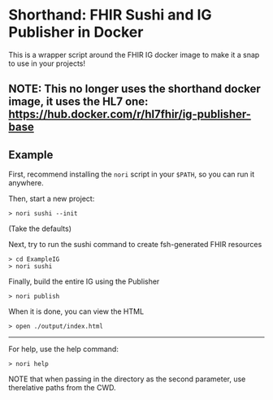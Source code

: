 # Shorthand: FHIR Sushi and IG Publisher in Docker

This is a wrapper script around the FHIR IG docker image to make it a snap
to use in your projects!

## NOTE: This no longer uses the shorthand docker image, it uses the HL7 one: https://hub.docker.com/r/hl7fhir/ig-publisher-base

## Example

First, recommend installing the `nori` script in your `$PATH`, so you can run it
anywhere.

Then, start a new project:
```
> nori sushi --init
```
(Take the defaults)

Next, try to run the sushi command to create fsh-generated FHIR resources
```
> cd ExampleIG
> nori sushi
```

Finally, build the entire IG using the Publisher
```
> nori publish
```

When it is done, you can view the HTML
```
> open ./output/index.html
```

---

For help, use the help command:
```
> nori help
```

NOTE that when passing in the directory as the second parameter, use therelative paths from the CWD.

